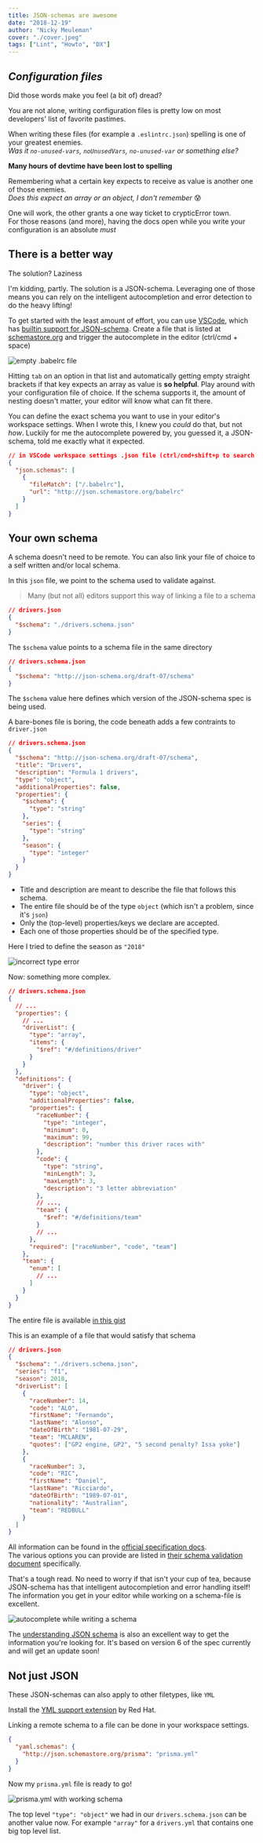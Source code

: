 ```yaml
---
title: JSON-schemas are awesome
date: "2018-12-19"
author: "Nicky Meuleman"
cover: "./cover.jpeg"
tags: ["Lint", "Howto", "DX"]
---
```


## _**Configuration files**_

Did those words make you feel (a bit of) dread?

You are not alone, writing configuration files is pretty low on most developers' list of favorite pastimes.

When writing these files (for example a `.eslintrc.json`) spelling is one of your greatest enemies.  
_Was it `no-unused-vars`, `noUnusedVars`, `no-unused-var` or something else?_

**Many hours of devtime have been lost to spelling**

Remembering what a certain key expects to receive as value is another one of those enemies.  
_Does this expect an array or an object, I don't remember_ 😰

One will work, the other grants a one way ticket to crypticError town.  
For those reasons (and more), having the docs open while you write your configuration is an absolute _must_

## There is a better way

The solution? Laziness

I'm kidding, partly. The solution is a JSON-schema.
Leveraging one of those means you can rely on the intelligent autocompletion and error detection to do the heavy lifting!

To get started with the least amount of effort, you can use [VSCode](https://code.visualstudio.com/), which has [builtin support for JSON-schema](https://json-schema.org/implementations.html#editors). Create a file that is listed at [schemastore.org](http://schemastore.org/json/) and trigger the autocomplete in the editor (ctrl/cmd + space)

![empty .babelrc file](./empty-babelrc.png)

Hitting `tab` on an option in that list and automatically getting empty straight brackets if that key expects an array as value is **so helpful**.
Play around with your configuration file of choice. If the schema supports it, the amount of nesting doesn't matter, your editor will know what can fit there.

You can define the exact schema you want to use in your editor's workspace settings.
When I wrote this, I knew you _could_ do that, but not _how_.
Luckily for me the autocomplete powered by, you guessed it, a JSON-schema, told me exactly what it expected.

```json
// in VSCode workspace settings .json file (ctrl/cmd+shift+p to search for it)
{
  "json.schemas": [
    {
      "fileMatch": ["/.babelrc"],
      "url": "http://json.schemastore.org/babelrc"
    }
  ]
}
```

## Your own schema

A schema doesn't need to be remote. You can also link your file of choice to a self written and/or local schema.

In this `json` file, we point to the schema used to validate against.

> Many (but not all) editors support this way of linking a file to a schema

```json
// drivers.json
{
  "$schema": "./drivers.schema.json"
}
```

The `$schema` value points to a schema file in the same directory

```json
// drivers.schema.json
{
  "$schema": "http://json-schema.org/draft-07/schema"
}
```

The `$schema` value here defines which version of the JSON-schema spec is being used.

A bare-bones file is boring, the code beneath adds a few contraints to `driver.json`

```json
// drivers.schema.json
{
  "$schema": "http://json-schema.org/draft-07/schema",
  "title": "Drivers",
  "description": "Formula 1 drivers",
  "type": "object",
  "additionalProperties": false,
  "properties": {
    "$schema": {
      "type": "string"
    },
    "series": {
      "type": "string"
    },
    "season": {
      "type": "integer"
    }
  }
}
```

- Title and description are meant to describe the file that follows this schema.
- The entire file should be of the type `object` (which isn't a problem, since it's `json`)
- Only the (top-level) properties/keys we declare are accepted.
- Each one of those properties should be of the specified type.

Here I tried to define the season as `"2018"`

![incorrect type error](expected-integer.png)

Now: something more complex.

```json
// drivers.schema.json
{
  // ...
  "properties": {
    // ...
    "driverList": {
      "type": "array",
      "items": {
        "$ref": "#/definitions/driver"
      }
    }
  },
  "definitions": {
    "driver": {
      "type": "object",
      "additionalProperties": false,
      "properties": {
        "raceNumber": {
          "type": "integer",
          "minimum": 0,
          "maximum": 99,
          "description": "number this driver races with"
        },
        "code": {
          "type": "string",
          "minLength": 3,
          "maxLength": 3,
          "description": "3 letter abbreviation"
        },
        // ...,
        "team": {
          "$ref": "#/definitions/team"
        }
        // ...
      },
      "required": ["raceNumber", "code", "team"]
    },
    "team": {
      "enum": [
        // ...
      ]
    }
  }
}
```

The entire file is available [in this gist](https://gist.github.com/NickyMeuleman/f18b70684e12697d71b4178ad1403988#file-drivers-schema-json)

This is an example of a file that would satisfy that schema

```json
// drivers.json
{
  "$schema": "./drivers.schema.json",
  "series": "f1",
  "season": 2018,
  "driverList": [
    {
      "raceNumber": 14,
      "code": "ALO",
      "firstName": "Fernando",
      "lastName": "Alonso",
      "dateOfBirth": "1981-07-29",
      "team": "MCLAREN",
      "quotes": ["GP2 engine, GP2", "5 second penalty? Issa yoke"]
    },
    {
      "raceNumber": 3,
      "code": "RIC",
      "firstName": "Daniel",
      "lastName": "Ricciardo",
      "dateOfBirth": "1989-07-01",
      "nationality": "Australian",
      "team": "REDBULL"
    }
  ]
}
```

All information can be found in the [official specification docs](https://json-schema.org/specification.html).  
The various options you can provide are listed in [their schema validation document](https://json-schema.org/latest/json-schema-validation.html) specifically.

That's a tough read.
No need to worry if that isn't your cup of tea, because JSON-schema has that intelligent autocompletion and error handling itself!
The information you get in your editor while working on a schema-file is excellent.

![autocomplete while writing a schema](writing-schema.png)

The [understanding JSON schema](https://json-schema.org/understanding-json-schema/) is also an excellent way to get the information you're looking for. It's based on version 6 of the spec currently and will get an update soon!

## Not just JSON

These JSON-schemas can also apply to other filetypes, like `YML`

Install the [YML support extension](https://marketplace.visualstudio.com/items?itemName=redhat.vscode-yaml) by Red Hat.

Linking a remote schema to a file can be done in your workspace settings.

```json
{
  "yaml.schemas": {
    "http://json.schemastore.org/prisma": "prisma.yml"
  }
}
```

Now my `prisma.yml` file is ready to go!

![prisma.yml with working schema](prismayml.png)

The top level `"type": "object"` we had in our `drivers.schema.json` can be another value now.
For example `"array"` for a `drivers.yml` that contains one big top level list.
